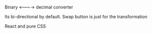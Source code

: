 Binary <----> decimal converter

Its bi-directional by default. Swap button is just for the transformation

React and pure CSS
